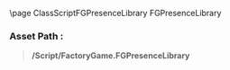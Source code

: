 \page ClassScriptFGPresenceLibrary FGPresenceLibrary
### Asset Path :
<b><blockquote>/Script/FactoryGame.FGPresenceLibrary</blockquote></b>
